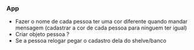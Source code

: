 ### App

- Fazer o nome de cada pessoa ter uma cor diferente quando mandar mensagem (cadastrar a cor de cada pessoa para ninguem ter igual)
- Criar objeto pessoa ?
- Se a pessoa relogar pegar o cadastro dela do shelve/banco
